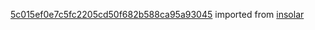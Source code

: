 [5c015ef0e7c5fc2205cd50f682b588ca95a93045](https://github.com/insolar/insolar/commit/5c015ef0e7c5fc2205cd50f682b588ca95a93045) imported from [insolar](https://github.com/insolar/insolar)
